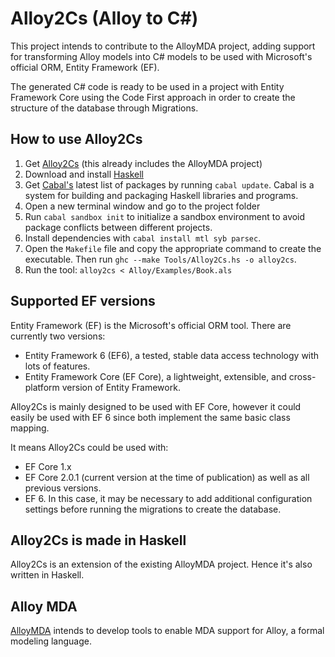 # Alloy2Cs (Alloy to C#)
This project intends to contribute to the AlloyMDA project, adding support for transforming Alloy models into C# models to be used with Microsoft's official ORM, Entity Framework (EF).

The generated C# code is ready to be used in a project with Entity Framework Core using the Code First approach in order to create the structure of the database through Migrations.

## How to use Alloy2Cs
1. Get [Alloy2Cs](https://github.com/nanunintan/Alloy2Cs.git) (this already includes the AlloyMDA project)
1. Download and install [Haskell](https://www.haskell.org/platform/)
1. Get [Cabal's](https://www.haskell.org/cabal/) latest list of packages by running `cabal update`. Cabal is a system for building and packaging Haskell libraries and programs.
1. Open a new terminal window and go to the project folder
1. Run `cabal sandbox init` to initialize a sandbox environment to avoid package conflicts between different projects.
1. Install dependencies with `cabal install mtl syb parsec`.
1. Open the `Makefile` file and copy the appropriate command to create the executable. Then run `ghc --make Tools/Alloy2Cs.hs -o alloy2cs`.
1. Run the tool: `alloy2cs < Alloy/Examples/Book.als`

## Supported EF versions
Entity Framework (EF) is the Microsoft's official ORM tool. There are currently two versions:
- Entity Framework 6 (EF6), a tested, stable data access technology with lots of features.
- Entity Framework Core (EF Core), a lightweight, extensible, and cross-platform version of Entity Framework.

Alloy2Cs is mainly designed to be used with EF Core, however it could easily be used with EF 6 since both implement the same basic class mapping.

It means Alloy2Cs could be used with:
- EF Core 1.x
- EF Core 2.0.1 (current version at the time of publication) as well as all previous versions.
- EF 6. In this case, it may be necessary to add additional configuration settings before running the migrations to create the database.

## Alloy2Cs is made in Haskell
Alloy2Cs is an extension of the existing AlloyMDA project. Hence it's also written in Haskell.

## Alloy MDA
[AlloyMDA](https://sourceforge.net/p/alloymda/wiki/Home/) intends to develop tools to enable MDA support for Alloy, a formal modeling language.